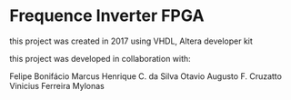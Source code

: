 # Frequence Inverter FPGA

this project was created in 2017 using VHDL, Altera developer kit

this project was developed in collaboration with:

Felipe Bonifácio
Marcus Henrique C. da Silva
Otavio Augusto F. Cruzatto
Vinicius Ferreira Mylonas

